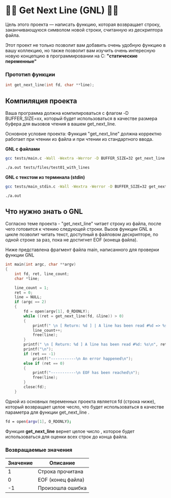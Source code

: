 # :lotus_position_man:  Get Next Line (GNL)  :lotus_position_man:


Цель этого проекта — написать функцию, которая возвращает строку, заканчивающуюся символом новой строки, считанную из дескриптора файла.

Этот проект не только позволит вам добавить очень удобную функцию в вашу коллекцию, но также позволит вам изучить очень интересную новую концепцию в программировании на C:
**"статические переменные"**

### Прототип функции
```c
int	get_next_line(int fd, char **line);
```
## Компиляция проекта 

Ваша программа должна компилироваться с флагом -D BUFFER_SIZE=xx, который будет использоваться в качестве размера буфера для вызовов чтения в вашем get_next_line.

Основное условие проекта: Функция "get_next_line" должна корректно работает при чтении из файла и при чтении из стандартного ввода.


**GNL с файлами**
```bash
gcc tests/main.c -Wall -Wextra -Werror -D BUFFER_SIZE=32 get_next_line.c get_next_line_utils.c

./a.out tests/files/test01_with_lines
```

**GNL с текстом из терминала (stdin)**
```bash
gcc tests/main_stdin.c -Wall -Wextra -Werror -D BUFFER_SIZE=32 get_next_line.c get_next_line_utils.c

./a.out
```


## Что нужно знать о GNL

Согласно теме проекта - "get_next_line" читает строку из файла, после чего готовится к чтению следующей строки. Вызов функции GNL в цикле позволит читать текст, доступный в файловом дескрипторе, по одной строке за раз, пока не достигнет EOF (конеца файла).

Ниже представлена фрагмент файла main, написанного для проверки функции GNL

```c
int main(int argc, char **argv)
{
	int fd, ret, line_count;
	char *line;

	line_count = 1;
	ret = 0;
	line = NULL;
	if (argc == 2)
	{
		fd = open(argv[1], O_RDONLY);
		while ((ret = get_next_line(fd, &line)) > 0)
		{
			printf(" \n [ Return: %d ] | A line has been read #%d => %s\n", ret, line_count, line);
			line_count++;
			free(line);
		}
		printf(" \n [ Return: %d ] A line has been read #%d: %s\n", ret, line_count++, line);
		printf("\n");
		if (ret == -1)
			printf("-----------\n An error happened\n");
		else if (ret == 0)
		{
			printf("-----------\n EOF has been reached\n");
			free(line);
		}
		close(fd);
	}
```

Одной из основных переменных проекта является fd (строка ниже), который возвращает целое чесло, что будет использоваться в качестве параметра для функции get_next_line .
```bash
fd = open(argv[1], O_RDONLY);
```

Функция **get_next_line** вернет целое число , которое будет использоваться для оценки всех строк до конца файла.

### Возвращаемые значения
 | Значение | Описание         |
 |-----------|----------------------|
 |  1| Строка прочитана |
 |  0| EOF (конец файла) |
 |  -1| Произошла ошибка |
